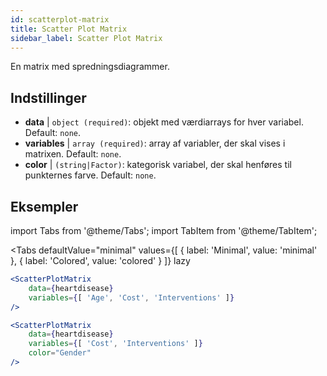 ```yaml
---
id: scatterplot-matrix
title: Scatter Plot Matrix
sidebar_label: Scatter Plot Matrix
---
```


En matrix med spredningsdiagrammer.

## Indstillinger

* __data__ | `object (required)`: objekt med værdiarrays for hver variabel. Default: `none`.
* __variables__ | `array (required)`: array af variabler, der skal vises i matrixen. Default: `none`.
* __color__ | `(string|Factor)`: kategorisk variabel, der skal henføres til punkternes farve. Default: `none`.


## Eksempler

import Tabs from '@theme/Tabs';
import TabItem from '@theme/TabItem';

<Tabs
    defaultValue="minimal"
    values={[
        { label: 'Minimal', value: 'minimal' },
        { label: 'Colored', value: 'colored' }
    ]}
    lazy
>

<TabItem value="minimal">

```jsx live
<ScatterPlotMatrix
    data={heartdisease} 
    variables={[ 'Age', 'Cost', 'Interventions' ]}
/>
```

</TabItem>

<TabItem value="colored">

```jsx live
<ScatterPlotMatrix
    data={heartdisease} 
    variables={[ 'Cost', 'Interventions' ]}
    color="Gender"
/>
```

</TabItem>

</Tabs>
